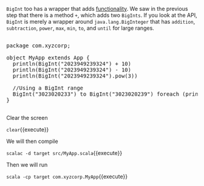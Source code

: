 `BigInt` too has a wrapper that adds [functionality](https://www.scala-lang.org/api/current/scala/math/BigInt.html).  We saw in the previous step that there is a method `+`, which adds two `BigInts`. If you look at the API, `BigInt` is merely a wrapper around `java.lang.BigInteger` that has `addition`, `subtraction`, `power`, `max`, `min`, `to`, and `until` for large ranges.

<pre class="file" data-filename="src/MyApp.scala" data-target="replace">

package com.xyzcorp;

object MyApp extends App {
  println(BigInt("2023949239324") + 10)
  println(BigInt("2023949239324") - 10)
  println(BigInt("2023949239324").pow(3))

  //Using a BigInt range
  BigInt("3023020233") to BigInt("3023020239") foreach (println)
}

</pre>

Clear the screen

`clear`{{execute}}

We will then compile

`scalac -d target src/MyApp.scala`{{execute}}

Then we will run

`scala -cp target com.xyzcorp.MyApp`{{execute}}

